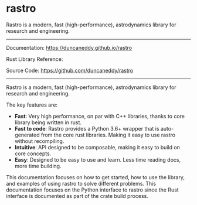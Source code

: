 # rastro

Rastro is a modern, fast (high-performance), astrodynamics library for research and engineering.

----

Documentation: https://duncaneddy.github.io/rastro

Rust Library Reference: 

Source Code: https://github.com/duncaneddy/rastro

----

Rastro is a modern, fast (high-performance), astrodynamics library for research and engineering.

The key features are:
- **Fast**: Very high performance, on par with C++ libraries, thanks to core library being written in rust.
- **Fast to code**: Rastro provides a Python 3.6+ wrapper that is auto-generated from the core rust libraries. Making it easy to use rastro without recompiling.
- **Intuitive**: API designed to be composable, making it easy to build on core concepts.
- **Easy**: Designed to be easy to use and learn. Less time reading docs, more time building.

This documentation focuses on how to get started, how to use the library, and examples of using rastro to solve different problems. This documentation focuses on the Python interface to rastro since the Rust interface is documented as part of the crate build process.